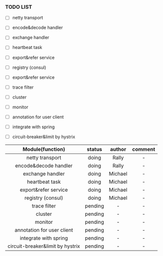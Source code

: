 
### TODO LIST

- [ ] netty transport 
- [ ] encode&decode handler
- [ ] exchange handler 
- [ ] heartbeat task
- [ ] export&refer service
- [ ] registry (consul) 
- [ ] export&refer service
- [ ] trace filter 
- [ ] cluster
- [ ] monitor
- [ ] annotation for user client
- [ ] integrate with spring
- [ ] circuit-breaker&limit by hystrix


| Module(function)                        |    status     |  author   | comment |
|                :----:                   |    :----:     |  :----:   | :----:  |
| netty transport                         |    doing      |   Rally   |    -    |
| encode&decode handler                   |    doing      |   Rally   |    -    |
| exchange handler                        |    doing      |  Michael  |    -    |
| heartbeat task                          |    doing      |  Michael  |    -    |
| export&refer service                    |    doing      |  Michael  |    -    |
| registry (consul)                       |    doing      |  Michael  |    -    |
| trace filter                            |    pending    |     -     |    -    |
| cluster                                 |    pending    |     -     |    -    |
| monitor                                 |    pending    |     -     |    -    |
| annotation for user client              |    pending    |     -     |    -    |
| integrate with spring                   |    pending    |     -     |    -    |
| circuit-breaker&limit by hystrix        |    pending    |     -     |    -    |


